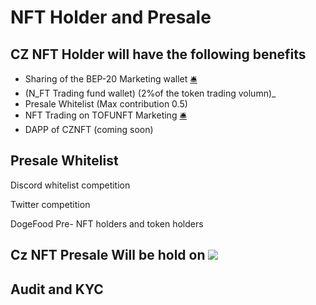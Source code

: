 # NFT Holder and Presale

## CZ NFT Holder will have the following benefits&#x20;

* Sharing of the BEP-20 Marketing wallet [🛎️](https://emojipedia.org/bellhop-bell/) &#x20;
* (N_FT Trading fund wallet) (2%of the token trading volumn)_ &#x20;
* Presale Whitelist (Max contribution 0.5)
* NFT Trading on TOFUNFT Marketing [🛎️](https://emojipedia.org/bellhop-bell/)
* DAPP of CZNFT (coming soon) &#x20;

## Presale Whitelist&#x20;

Discord whitelist competition

Twitter competition

DogeFood Pre- NFT holders and token holders

## Cz NFT Presale Will be hold on ![](.gitbook/assets/Unicrypt\_Logo\_Horizontal\_\(For\_Dark\_BG\).png)

## Audit and KYC&#x20;

